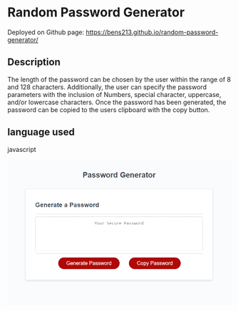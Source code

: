 # Random Password Generator

Deployed on Github page: https://bens213.github.io/random-password-generator/

## Description

The length of the password can be chosen by the user within the range of 8 and 128 characters. Additionally, the user can specify the password parameters with the inclusion of Numbers, special character, uppercase, and/or lowercase characters. Once the password has been generated, the password can be copied to the users clipboard with the copy button. 

## language used

javascript


![Random Password Generator snapshot](Capture.PNG)